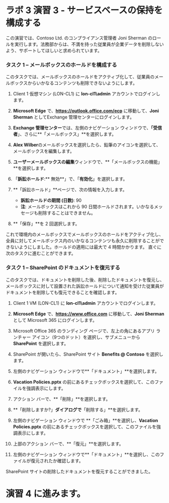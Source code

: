 ﻿# ラボ 3 演習 3 - サービスベースの保持を構成する

この演習では、Contoso Ltd. のコンプライアンス管理者 Joni Sherman のロールを実行します。法務部からは、不満を持った従業員が企業データを削除しないよう、サポートしてほしいと求められています。

### タスク 1 – メールボックスのホールドを構成する

このタスクでは、メールボックスのホールドをアクティブ化して、従業員のメールボックスからいかなるコンテンツも削除できないようにします。

1. Client 1 仮想マシン (LON-CL1) に **lon-cl1\admin** アカウントでログインします。

2. **Microsoft Edge** で、**https://outlook.office.com/ecp** に移動して、**Joni Sherman** としてExchange 管理センターにログインします。

3. **Exchange 管理センター**では、左側のナビゲーション ウィンドウで、**「受信者**」、さらに**「メールボックス」**を選択します。

4. **Alex Wilber**のメールボックスを選択したら、鉛筆のアイコンを選択して、メールボックスを編集します。

5. **ユーザーメールボックスの編集**ウィンドウで、**「メールボックスの機能」**を選択します。

6. 「**訴訟ホールド**:** 無効**」で、「**有効化**」を選択します。

7. **「訴訟ホールド」**ページで、次の情報を入力します。

    - **訴訟ホールドの期間 (日数)**: 90
    - **注**: メールボックスはこれから 90 日間ホールドされます。いかなるメッセージも削除することはできません。

8. **「保存」**を 2 回選択します。

これで環境内のメールボックスでメールボックスのホールドをアクティブ化し、全員に対してメールボックス内のいかなるコンテンツも永久に削除することができないようにしました。ホールドの適用には最大で 4 時間かかります。  直ぐに次のタスクに進むことができます。

### タスク 1 – SharePoint のドキュメントを復元する

このタスクでは、ドキュメントを削除した後、削除したドキュメントを復元し、メールボックスに対して設置された訴訟ホールドについて通知を受けた従業員がドキュメントを削除しても復元できることを確認します。

1. Client 1 VM (LON-CL1) に **lon-cl1\admin** アカウントでログインします。

2. **Microsoft Edge** で、**https://www.office.com** に移動して、**Joni Sherman** として Microsoft 365 にログインします。

3. Microsoft Office 365 のランディング ページで、左上の角にあるアプリ ランチャー アイコン（9つのドット）を選択し、サブメニューから **SharePoint** を選択します。

4. SharePoint が開いたら、SharePoint サイト **Benefits @ Contoso** を選択します。

5. 左側のナビゲーション ウィンドウで**「ドキュメント」**を選択します。

6. **Vacation Policies.pptx** の前にあるチェックボックスを選択して、このファイルを強調表示にします。

7. アクション バーで、**「削除」**を選択します。

8. **「削除しますか?」**ダイアログで**「削除する」**を選択します。

9. 左側のナビゲーション ウィンドウで **「ごみ箱」**を選択し、**Vacation Policies.pptx** の前にあるチェックボックスを選択して、このファイルを強調表示にします。

10. 上部のアクション バーで、**「復元」**を選択します。

11. 左側のナビゲーション ウィンドウで**「ドキュメント」**を選択し、このファイルが復元されたか確認します。

SharePoint サイトの削除したドキュメントを復元することができました。

# 演習 4 に進みます。